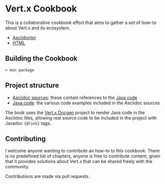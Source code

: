 # Vert.x Cookbook

This is a collaborative cookbook effort that aims to gather a set of how-to about Vert.x and its ecosystem.

- [Asciidoctor](asciidoc/cookbook.adoc)
- [HTML](https://vertx.ci.cloudbees.com/job/vert.x3-cookbook/ws/target/html/cookbook.html)

## Building the Cookbook

```
> mvn package
```

## Project structure

- [Asciidoc sources](src/main/asciidoc/): these contain references to the [Java code](src/main/java/)
- [Java code](src/main/java/): the various code examples included in the Asciidoc sources

The book uses the [Vert.x Docgen](https://github.com/vert-x3/vertx-docgen) project to render Java code
in the Asciidoc files, allowing real source code to be included in the project with Javadoc `{@link}` tags.

## Contributing

I welcome anyone wanting to contribute an how-to to this cookbook. There is no predefined list of chapters, anyone
 is free to contribute content, given that it provides solutions about Vert.x that can be shared
 freely with the community.

Contributions are made via pull requests.
